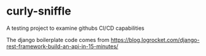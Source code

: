# curly-sniffle
A testing project to examine githubs CI/CD capabilities

The django boilerplate code comes from https://blog.logrocket.com/django-rest-framework-build-an-api-in-15-minutes/
